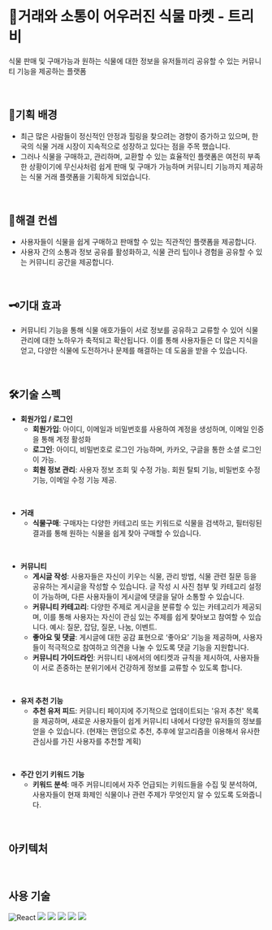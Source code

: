 # 🌱거래와 소통이 어우러진 식물 마켓 - 트리비

 식물 판매 및 구매가능과 원하는 식물에 대한 정보을 유저들끼리 공유할 수 있는 커뮤니티 기능을 제공하는 플랫폼

 <br>

## 🧩기획 배경

- 최근 많은 사람들이 정신적인 안정과 힐링을 찾으려는 경향이 증가하고 있으며, 한국의 식물 거래 시장이 지속적으로 성장하고 있다는 점을 주목 했습니다.
- 그러나 식물을 구매하고, 관리하며, 교환할 수 있는 효율적인 플랫폼은 여전히 부족한 상황이기에 무신사처럼 쉽게 판매 및 구매가 가능하며 커뮤니티 기능까지 제공하는 식물 거래 플랫폼을 기획하게 되었습니다.

 <br>

## 🎈해결 컨셉
- 사용자들이 식물을 쉽게 구매하고 판매할 수 있는 직관적인 플랫폼을 제공합니다.
- 사용자 간의 소통과 정보 공유를 활성화하고, 식물 관리 팁이나 경험을 공유할 수 있는 커뮤니티 공간을 제공합니다.

 <br>

## 🗝기대 효과
- 커뮤니티 기능을 통해 식물 애호가들이 서로 정보를 공유하고 교류할 수 있어 식물 관리에 대한 노하우가 축적되고 확산됩니다. 이를 통해 사용자들은 더 많은 지식을 얻고, 다양한 식물에 도전하거나 문제를 해결하는 데 도움을 받을 수 있습니다.

 <br>

## 🛠기술 스펙
- **회원가입 / 로그인**
    - **회원가입**: 아이디, 이메일과 비밀번호를 사용하여 계정을 생성하며, 이메일 인증을 통해 계정 활성화
    - **로그인**: 아이디, 비밀번호로 로그인 가능하며, 카카오, 구글을 통한 소셜 로그인이 가능.
    - **회원 정보 관리**: 사용자 정보 조회 및 수정 가능. 회원 탈퇴 기능, 비밀번호 수정기능, 이메일 수정 기능 제공.
      
<br>
      
- **거래**
    - **식물구매**: 구매자는 다양한 카테고리 또는 키워드로 식물을 검색하고, 필터링된 결과를 통해 원하는 식물을 쉽게 찾아 구매할 수 있습니다.
<br>

- **커뮤니티**
    - **게시글 작성**: 사용자들은 자신이 키우는 식물, 관리 방법, 식물 관련 질문 등을 공유하는 게시글을 작성할 수 있습니다. 글 작성 시 사진 첨부 및 카테고리 설정이 가능하며, 다른 사용자들이 게시글에 댓글을 달아 소통할 수 있습니다.
    - **커뮤니티 카테고리**: 다양한 주제로 게시글을 분류할 수 있는 카테고리가 제공되며, 이를 통해 사용자는 자신이 관심 있는 주제를 쉽게 찾아보고 참여할 수 있습니다. 예시: 질문, 잡담, 질문, 나눔, 이벤트.
    - **좋아요 및 댓글**: 게시글에 대한 공감 표현으로 ‘좋아요’ 기능을 제공하며, 사용자들이 적극적으로 참여하고 의견을 나눌 수 있도록 댓글 기능을 지원합니다.
    - **커뮤니티 가이드라인**: 커뮤니티 내에서의 에티켓과 규칙을 제시하여, 사용자들이 서로 존중하는 분위기에서 건강하게 정보를 교류할 수 있도록 합니다.
<br>

- **유저 추천 기능**
    - **추천 유저 피드**: 커뮤니티 페이지에 주기적으로 업데이트되는 '유저 추천' 목록을 제공하며, 새로운 사용자들이 쉽게 커뮤니티 내에서 다양한 유저들의 정보를 얻을 수 있습니다. (현재는 랜덤으로 추천, 추후에 알고리즘을 이용해서 유사한 관심사를 가진 사용자를 추천할 계획)
<br>

- **주간 인기 키워드 기능**
    - **키워드 분석**: 매주 커뮤니티에서 자주 언급되는 키워드들을 수집 및 분석하여, 사용자들이 현재 화제인 식물이나 관련 주제가 무엇인지 알 수 있도록 도와줍니다.
 <br>

## 아키텍처

 <br>

## 사용 기술
![React](https://img.shields.io/badge/react-%2320232a.svg?style=for-the-badge&logo=react&logoColor=%2361DAFB)
<img src="https://img.shields.io/badge/typescript-239DAD?style=for-the-badge&logo=typescript&logoColor=white">
<img src="https://img.shields.io/badge/recoli-3578E5?style=for-the-badge&logo=recoil&logoColor=white">
<img src="https://img.shields.io/badge/tanskquery-FF4154?style=for-the-badge&logo=reactquery&logoColor=white">
<img src="https://img.shields.io/badge/styledcomponents-DB7093?style=for-the-badge&logo=styledcomponents&logoColor=white">
<img src="https://img.shields.io/badge/supabase-3FCF8E?style=for-the-badge&logo=supabase&logoColor=white">


